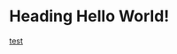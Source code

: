 # Heading Hello World!
[test](https://github.com/claudiaaling/cse15l-lab-reports/blob/main/test.md)
